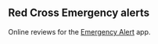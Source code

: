 ## Red Cross Emergency alerts

Online reviews for the [Emergency Alert](https://itunes.apple.com/us/app/emergency-by-american-red/id954783878?mt=8) app.